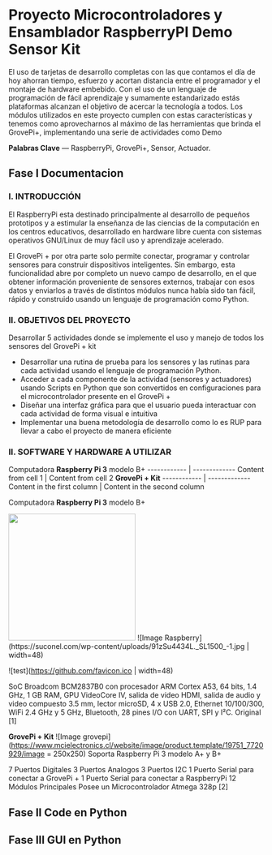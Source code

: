 # Proyecto Microcontroladores y Ensamblador RaspberryPI Demo Sensor Kit 

El uso de tarjetas de desarrollo completas con las que contamos el día de hoy ahorran tiempo, esfuerzo y acortan distancia entre el programador y el montaje de hardware embebido. Con el uso de un lenguaje de programación de fácil aprendizaje y sumamente estandarizado estás plataformas alcanzan el objetivo de acercar la tecnología a todos. Los módulos utilizados en este proyecto cumplen con estas características y tenemos como aprovecharnos al máximo de las herramientas que brinda el GrovePi+, implementando una serie de actividades como Demo

**Palabras Clave**  — RaspberryPi, GrovePi+, Sensor, Actuador.

## Fase I Documentacion

### I.	INTRODUCCIÓN
El RaspberryPi esta destinado principalmente al desarrollo de pequeños prototipos y a estimular la enseñanza de las ciencias de la computación en los centros educativos, desarrollado en hardware libre cuenta con sistemas operativos GNU/Linux de muy fácil uso y aprendizaje acelerado. 

El GrovePi + por otra parte solo permite conectar, programar y controlar sensores para construir dispositivos inteligentes. Sin embargo, esta funcionalidad abre por completo un nuevo campo de desarrollo, en el que obtener información proveniente de sensores externos, trabajar con esos datos y enviarlos a través de distintos módulos nunca había sido tan fácil, rápido y construido usando un lenguaje de programación como Python.

### II.	OBJETIVOS DEL PROYECTO

Desarrollar 5 actividades donde se implemente el uso y manejo de todos los sensores del GrovePi + kit  

*	Desarrollar una rutina de prueba para los sensores y las rutinas para cada actividad usando el lenguaje de programación Python. 
*	Acceder a cada componente de la actividad (sensores y actuadores) usando Scripts en Python que son convertidos en configuraciones para el microcontrolador presente en el GrovePi +
* Diseñar una interfaz gráfica para que el usuario pueda interactuar con cada actividad de forma visual e intuitiva
*	Implementar una buena metodología de desarrollo como lo es RUP para llevar a cabo el proyecto de manera eficiente

### II.	SOFTWARE Y HARDWARE A UTILIZAR


Computadora **Raspberry Pi 3** modelo B+
------------ | -------------
Content from cell 1 | Content from cell 2
**GrovePi +  Kit**
------------ | -------------
Content in the first column | Content in the second column

Computadora **Raspberry Pi 3** modelo B+

<img width="250px" src="https://suconel.com/wp-content/uploads/91zSu4434L._SL1500_-1.jpg">
![Image Raspberry](https://suconel.com/wp-content/uploads/91zSu4434L._SL1500_-1.jpg | width=48)

![test](https://github.com/favicon.ico | width=48)

SoC Broadcom BCM2837B0 con 
procesador ARM Cortex A53, 64 bits, 1.4 GHz,
1 GB RAM, GPU VideoCore IV, salida de video HDMI, salida de audio y video compuesto 3.5 mm, 
lector microSD, 4 x USB 2.0, Ethernet 10/100/300, 
WiFi 2.4 GHz y 5 GHz, Bluetooth, 28 pines I/O con UART, SPI y I²C. Original [1]

**GrovePi +  Kit**
![Image grovepi](https://www.mcielectronics.cl/website/image/product.template/19751_7720929/image = 250x250)
Soporta Raspberry Pi 3 modelo A+ y B+

7 Puertos Digitales 
3 Puertos Analogos
3 Puertos I2C
1 Puerto Serial para conectar a GrovePi +
1 Puerto Serial para conectar a RaspberryPi
12 Módulos Principales
Posee un Microcontrolador Atmega 328p [2]



## Fase II Code en Python 
## Fase III GUI en Python

